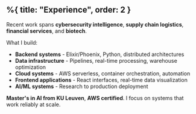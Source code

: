 %{
  title: "Experience",
  order: 2
}
---

Recent work spans **cybersecurity intelligence**, **supply chain logistics**, **financial services**, and **biotech**.

What I build:

- **Backend systems** - Elixir/Phoenix, Python, distributed architectures
- **Data infrastructure** - Pipelines, real-time processing, warehouse optimization  
- **Cloud systems** - AWS serverless, container orchestration, automation
- **Frontend applications** - React interfaces, real-time data visualization
- **AI/ML systems** - Research to production deployment

**Master's in AI from KU Leuven**, **AWS certified**. I focus on systems that work reliably at scale.